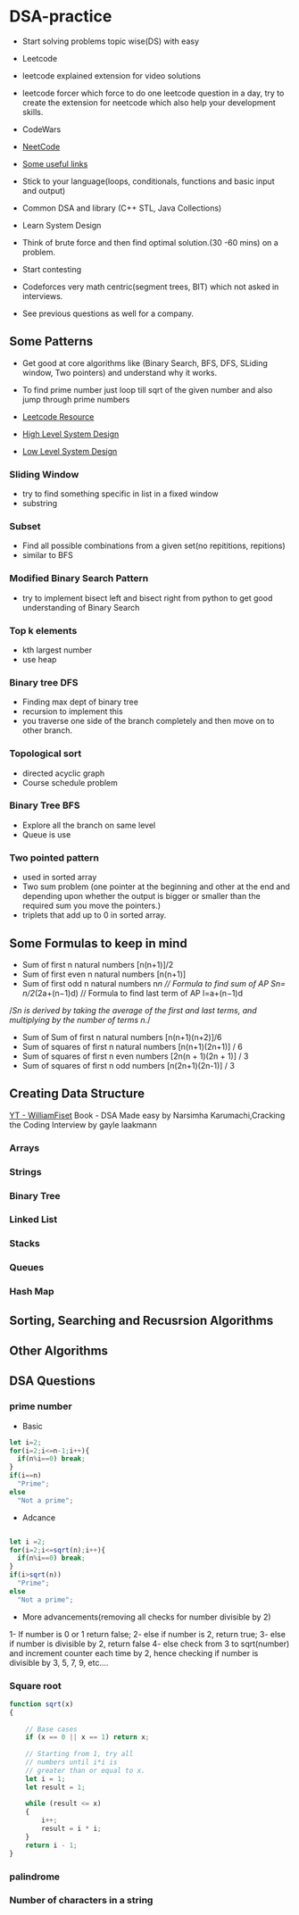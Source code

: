 # DSA-practice

- Start solving problems topic wise(DS) with easy
- Leetcode
- leetcode explained extension for video solutions
- leetcode forcer which force to do one leetcode question in a day, try to create the extension for neetcode which also help your development skills.
- CodeWars
- [NeetCode](https://neetcode.io/)

- [Some useful links](https://whimsical.com/leetcodehelper-YaLGhtNuqXB3ros8VJw5zi)


- Stick to your language(loops, conditionals, functions and basic input and output)
- Common DSA and library (C++ STL, Java Collections)

- Learn System Design

- Think of brute force and then find optimal solution.(30 -60 mins) on a problem.
- Start contesting
- Codeforces very math centric(segment trees, BIT) which not asked in interviews.

- See previous questions as well for a company.
  
## Some Patterns

- Get good at core algorithms like (Binary Search, BFS, DFS, SLiding window, Two pointers) and understand why it works.
- To find prime number just loop till sqrt of the given number and also jump through prime numbers

- [Leetcode Resource](https://github.com/ashishps1/awesome-leetcode-resources)
- [High Level System Design](https://github.com/ashishps1/awesome-system-design-resources)
- [Low Level System Design](https://github.com/ashishps1/awesome-low-level-design)

###  Sliding Window

- try to find something specific in list in a fixed window
- substring

###  Subset

- Find all possible combinations from a given set(no repititions, repitions)
- similar to BFS
  
###  Modified Binary Search Pattern
- try to implement bisect left and bisect right from python to get good understanding of Binary Search

 
### Top k elements

- kth largest number
- use heap

### Binary tree DFS

- Finding max dept of binary tree
- recursion to implement this
- you traverse one side of the branch completely and then move on to other branch.

### Topological sort

- directed acyclic graph
- Course schedule problem
  
### Binary Tree BFS

- Explore all the branch on same level
- Queue is use

### Two pointed pattern

- used in sorted array
- Two sum problem (one pointer at the beginning and other at the end and depending upon whether the output is bigger or smaller than the required sum you move the pointers.)
- triplets that add up to 0 in sorted array.


## Some Formulas to keep in mind
- Sum of first n natural numbers [n(n+1)]/2
- Sum of first even n natural numbers [n(n+1)]
- Sum of first odd n natural numbers n*n
// Formula to find sum of AP Sn= n/2*(2a+(n−1)d)
// Formula to find last term of AP l=a+(n−1)d

/*Sn is derived by taking the average of the first and last terms, 
 and multiplying by the number of terms n.*/
- Sum of Sum of first n natural numbers [n(n+1)(n+2)]/6
- Sum of squares of first n natural numbers	[n(n+1)(2n+1)] / 6
- Sum of squares of first n even numbers	[2n(n + 1)(2n + 1)] / 3
- Sum of squares of first n odd numbers	[n(2n+1)(2n-1)] / 3

## Creating Data Structure

[YT - WilliamFiset](https://www.youtube.com/@WilliamFiset-videos)
Book - DSA Made easy by Narsimha Karumachi,Cracking the Coding Interview by gayle laakmann

### Arrays

### Strings

### Binary Tree


### Linked List


### Stacks

### Queues

### Hash Map


## Sorting, Searching and Recusrsion Algorithms


## Other Algorithms


## DSA Questions

### prime number

- Basic
```js
let i=2;
for(i=2;i<=n-1;i++){
  if(n%i==0) break;
}
if(i==n)
  "Prime";
else
  "Not a prime";

```
- Adcance
```js

let i =2;
for(i=2;i<=sqrt(n);i++){
  if(n%i==0) break;
}
if(i>sqrt(n))
  "Prime";
else
  "Not a prime";


```
- More advancements(removing all checks for number divisible by 2)
  
1- If number is 0 or 1 return false;
2- else if number is 2, return true;
3- else if number is divisible by 2, return false
4- else check from 3 to sqrt(number) and increment counter each time by 2, hence checking if number is divisible by 3, 5, 7, 9, etc....

### Square root

```js
function sqrt(x)
{
     
    // Base cases
    if (x == 0 || x == 1) return x;
 
    // Starting from 1, try all
    // numbers until i*i is
    // greater than or equal to x.
    let i = 1;
    let result = 1;
     
    while (result <= x)
    {
        i++;
        result = i * i;
    }
    return i - 1;
}

```

### palindrome


### Number of characters in a string

